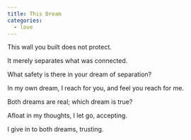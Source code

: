 ```yaml
---
title: This Dream
categories:
  - love
---
```

This wall you built
does not protect.

It merely separates
what was connected.

What safety is there
in your dream
of separation?

In my own dream,
I reach for you,
and feel you reach for me.

Both dreams are real;
which dream is true?

Afloat in my thoughts,
I let go, accepting.

I give in to both dreams,
trusting.
